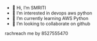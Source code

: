 - 👋 Hi, I’m SMRITI 
- 👀 I’m interested in devops aws python 
- 🌱 I’m currently learning AWS Python 
- 💞️ I’m looking to collaborate on github 

rachreach me by 8527555470

<!---
Smritivibhav/Smritivibhav is a ✨ special ✨ repository because its `README.md` (this file) appears on your GitHub profile.
You can click the Preview link to take a look at your changes.
--->
